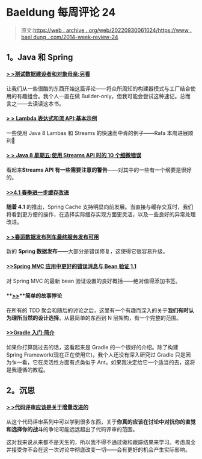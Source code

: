 # Baeldung 每周评论 24

> 原文:[https://web . archive . org/web/20220930061024/https://www . bael dung . com/2014-week-review-24](https://web.archive.org/web/20220930061024/https://www.baeldung.com/2014-week-review-24)

## **1。Java 和 Spring**

#### **[> >测试数据建设者和对象母亲:另看](https://web.archive.org/web/20220517151827/http://blog.codeleak.pl/2014/06/test-data-builders-and-object-mother.html)**

让我们从一些很酷的东西开始这篇评论——将众所周知的构建器模式与工厂结合使用的有趣组合。我个人一直在做 Builder-only，但我可能会尝试这种速记。总而言之——去读读这本书。

#### **[> > Lambda 表达式和流 API:基本示例](https://web.archive.org/web/20220517151827/http://blog.codeleak.pl/2014/06/lambda-expressions-and-stream-api-basic.html)**

一些使用 Java 8 Lambas 和 Streams 的快速而中肯的例子——Rafa 本周进展顺利🙂

#### **[> > Java 8 星期五:使用 Streams API 时的 10 个细微错误](https://web.archive.org/web/20220517151827/http://blog.jooq.org/2014/06/13/java-8-friday-10-subtle-mistakes-when-using-the-streams-api/)**

看起来**Streams API 有一些需要注意的警告**——对其中的一些有一个纲要是很好的。

#### **[>>4.1 春季进一步缓存改进](https://web.archive.org/web/20220517151827/https://spring.io/blog/2014/06/16/further-cache-improvements-in-spring-4-1)**

**随着 4.1** 的推出，Spring Cache 支持明显向前发展。当直接与缓存交互时，我们将看到更方便的操作，在选择实际缓存实现方面更灵活，以及一些良好的异常处理改进。

#### **[> >春运数据发布列车最终服务发布可用](https://web.archive.org/web/20220517151827/https://spring.io/blog/2014/06/18/final-service-release-for-spring-data-release-train-codd-available)**

新的 **Spring 数据发布**——大部分是错误修复，这使得它很容易升级。

#### **[>>Spring MVC 应用中更好的错误消息与 Bean 验证 1.1](https://web.archive.org/web/20220517151827/http://blog.codeleak.pl/2014/06/better-error-messages-with-bean.html)**

对 Spring MVC 的最新 bean 验证设置的良好概括——绝对值得添加书签。

#### **[>>](https://web.archive.org/web/20220517151827/http://www.captaindebug.com/2014/06/the-simple-story-paradox.html)**简单的故事悖论

在所有的 TDD 聚会和随后的讨论之后，这里有一个有趣而深入的关于**我们有时认为理所当然的设计选择**。从最简单的东西到 N 层架构，有一个完整的范围。

#### **[>>Gradle 入门:简介](https://web.archive.org/web/20220517151827/http://www.petrikainulainen.net/programming/gradle/getting-started-with-gradle-introduction/)**

如果你打算跳过去的话，这看起来是 Gradle 的一个很好的介绍。除了构建 Spring Framework(现在正在使用它)，我个人还没有深入研究过 Gradle 只是因为乍一看，它在灵活性方面有点类似于 Ant。如果我决定给它一个适当的去，这将是我遵循的教程。

## **2。沉思**

#### [**> >代码评审应该是关于增量改进的**](https://web.archive.org/web/20220517151827/http://www.daedtech.com/code-reviews-should-be-about-incremental-improvement)

从这个代码评审系列中可以学到很多东西，关于**你真的应该在讨论中对抗你的直觉和选择你的战斗**的争论可能远远超出了代码评审的范围。

这对我来说从来都不是天生的，所以我不得不通过做和跟踪结果来学习。考虑周全并接受你不会在这一次讨论中彻底改变一切——会有更好的机会产生实际影响。